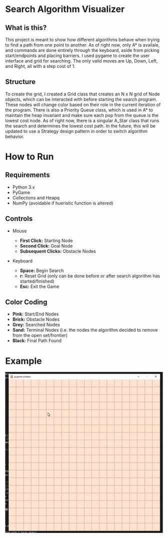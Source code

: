 # Search Algorithm Visualizer

## What is this?
This project is meant to show how different algorithms behave when trying to find a path from one point to another. As of right now, only A* is availale, and commands are done entirely through the keyboard, aside from picking start/endpoints and placing barriers. 
I used pygame to create the user interface and grid for searching. The only valid moves are Up, Down, Left, and Right, all with a step cost of 1.

## Structure
To create the grid, I created a Grid class that creates an N x N grid of Node objects, which can be interacted with before starting the search program. These nodes will change color based on their role in the current iteration of the program.
There is also a Priority Queue class, which is used in A* to maintain the heap invariant and make sure each pop from the queue is the lowest cost node.
As of right now, there is a singular A_Star class that runs the search and determines the lowest cost path. In the future, this will be updated to use a Strategy design pattern in order to switch algorithm behavior.

# How to Run

## Requirements
 * Python 3.x
 * PyGame
 * Collections and Heapq
 * NumPy (avoidable if hueristic function is altered)

## Controls
 * Mouse
    * **First Click:** Starting Node
    * **Second Click:** Goal Node
    * **Subsequent Clicks:** Obstacle Nodes
    
 * Keyboard
    * **Space:** Begin Search
    * **r:** Reset Grid (only can be done before or after search algorithm has started/finished)
    * **Esc:** Exit the Game
    
## Color Coding
 * **Pink:** Start/End Nodes
 * **Brick:** Obstacle Nodes
 * **Grey:** Searched Nodes
 * **Sand:** Terminal Nodes (i.e. the nodes the algorithm decided to remove from the open set/frontier)
 * **Black:** Final Path Found
 
# Example

![Gif of visualizer](https://github.com/zorawatters/search-algo-visualizer/blob/master/viso_gif.gif)
